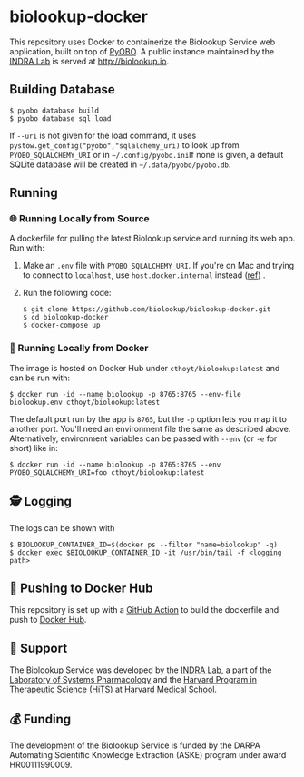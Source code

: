 # biolookup-docker

This repository uses Docker to containerize the Biolookup Service web application, built on top
of [PyOBO](https://github.com/pyobo/pyobo). A public instance maintained by
the [INDRA Lab](https://indralab.github.io) is served at http://biolookup.io.

## Building Database

```shell
$ pyobo database build
$ pyobo database sql load
```

If `--uri` is not given for the load command, it uses `pystow.get_config("pyobo","sqlalchemy_uri)`
to look up from `PYOBO_SQLALCHEMY_URI` or in `~/.config/pyobo.ini`If none is given, a default SQLite
database will be created in `~/.data/pyobo/pyobo.db`.

## Running

### 🌐 Running Locally from Source

A dockerfile for pulling the latest Biolookup service and running its web app. Run with:

1. Make an `.env` file with `PYOBO_SQLALCHEMY_URI`. If you're on Mac and trying to connect to
   `localhost`, use `host.docker.internal`
   instead ([ref](https://stackoverflow.com/questions/30239152/specify-extras-require-with-pip-install-e))
   .
2. Run the following code:

    ```shell
    $ git clone https://github.com/biolookup/biolookup-docker.git
    $ cd biolookup-docker
    $ docker-compose up
    ```

### 🐋 Running Locally from Docker

The image is hosted on Docker Hub under `cthoyt/biolookup:latest` and can be run with:

```shell
$ docker run -id --name biolookup -p 8765:8765 --env-file biolookup.env cthoyt/biolookup:latest
```

The default port run by the app is `8765`, but the `-p` option lets you map it to another port.
You'll need an environment file the same as described above. Alternatively, environment variables
can be passed with `--env` (or `-e` for short) like in:

```shell
$ docker run -id --name biolookup -p 8765:8765 --env PYOBO_SQLALCHEMY_URI=foo cthoyt/biolookup:latest
```

## 🕵️ Logging

The logs can be shown with

```shell
$ BIOLOOKUP_CONTAINER_ID=$(docker ps --filter "name=biolookup" -q)
$ docker exec $BIOLOOKUP_CONTAINER_ID -it /usr/bin/tail -f <logging path>
```

## 📡 Pushing to Docker Hub

This repository is set up with
a [GitHub Action](https://github.com/biolookup/biolookup-docker/actions/workflows/ci.yml)
to build the dockerfile and push
to [Docker Hub](https://hub.docker.com/repository/docker/cthoyt/biolookup).

## 🎁 Support

The Biolookup Service was developed by the [INDRA Lab](https://indralab.github.io), a part of the
[Laboratory of Systems Pharmacology](https://hits.harvard.edu/the-program/laboratory-of-systems-pharmacology/about/)
and the [Harvard Program in Therapeutic Science (HiTS)](https://hits.harvard.edu)
at [Harvard Medical School](https://hms.harvard.edu/).

## 💰 Funding

The development of the Biolookup Service is funded by the DARPA Automating Scientific Knowledge
Extraction (ASKE) program under award HR00111990009.
